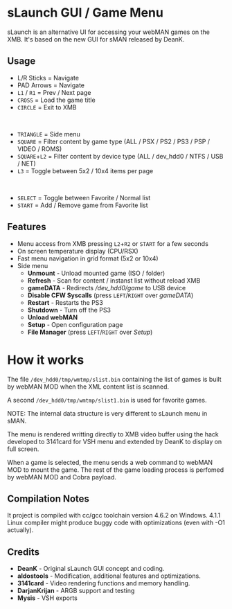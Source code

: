 # sLaunch GUI / Game Menu

sLaunch is an alternative UI for accessing your webMAN games on the XMB.
It's based on the new GUI for sMAN released by DeanK.

## Usage

- L/R Sticks = Navigate
- PAD Arrows = Navigate
- `L1` / `R1`    = Prev / Next page
- `CROSS`      = Load the game title
- `CIRCLE`     = Exit to XMB
<br>

- `TRIANGLE`   = Side menu
- `SQUARE`     = Filter content by game type (ALL / PSX / PS2 / PS3 / PSP / VIDEO / ROMS)
- `SQUARE`+`L2`  = Filter content by device type (ALL / dev_hdd0 / NTFS / USB / NET)
- `L3`         = Toggle between 5x2 / 10x4 items per page
<br>

- `SELECT`     = Toggle between Favorite / Normal list
- `START`      = Add / Remove game from Favorite list

## Features

- Menu access from XMB pressing `L2`+`R2` or `START` for a few seconds
- On screen temperature display (CPU/RSX)
- Fast menu navigation in grid format (5x2 or 10x4)
- Side menu
  - **Unmount** - Unload mounted game (ISO / folder)
  - **Refresh** - Scan for content / instanst list without reload XMB
  - **gameDATA** - Redirects */dev_hdd0/game* to USB device
  - **Disable CFW Syscalls** (press `LEFT`/`RIGHT` over *gameDATA*)
  - **Restart** - Restarts the PS3
  - **Shutdown** - Turn off the PS3
  - **Unload webMAN**
  - **Setup** - Open configuration page
  - **File Manager** (press `LEFT`/`RIGHT` over *Setup*)

# How it works

The file `/dev_hdd0/tmp/wmtmp/slist.bin` containing the list of games
is built by webMAN MOD when the XML content list is scanned.

A second `/dev_hdd0/tmp/wmtmp/slist1.bin` is used for favorite games.

NOTE: The internal data structure is very different to sLaunch menu in sMAN.

The menu is rendered writting directly to XMB video buffer using the hack
developed to 3141card for VSH menu and extended by DeanK to display on full screen.

When a game is selected, the menu sends a web command to webMAN MOD to mount the game.
The rest of the game loading process is perfomed by webMAN MOD and Cobra payload.

## Compilation Notes

It project is compiled with cc/gcc toolchain version 4.6.2 on Windows.
4.1.1 Linux compiler might produce buggy code with optimizations (even with -O1 actually).

## Credits

- **DeanK** - Original sLaunch GUI concept and coding.
- **aldostools** - Modification, additional features and optimizations.
- **3141card** - Video rendering functions and memory handling.
- **DarjanKrijan** - ARGB support and testing
- **Mysis** - VSH exports

